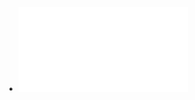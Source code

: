 - ![Kumar & Clark's Clinical Medicine.pdf](../assets/Kumar_&_Clark's_Clinical_Medicine_1725966783339_0.pdf)
